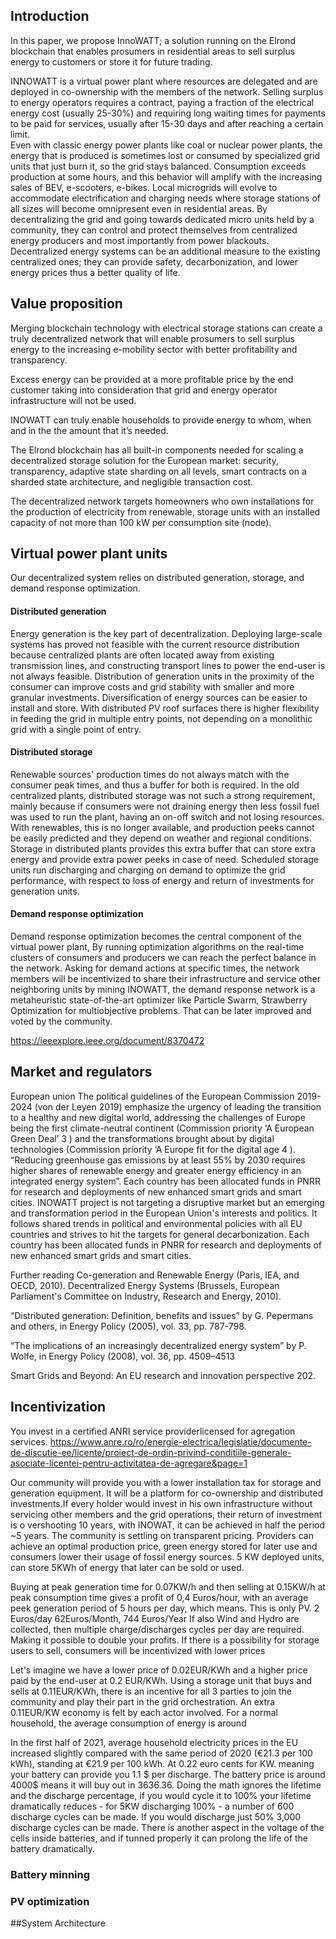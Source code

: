 ## Introduction

In this paper, we propose InnoWATT; a solution running on the Elrond blockchain that enables prosumers in residential areas to sell surplus energy to customers or store it for future trading.

INNOWATT is a virtual power plant where resources are delegated and are deployed in co-ownership with the members of the network.
	Selling surplus to energy operators requires a contract, paying a fraction of the electrical energy cost (usually 25-30%) and requiring long waiting times for payments to be paid for services, usually after 15-30 days and after reaching a certain limit.  
Even with classic energy power plants like coal or nuclear power plants, the energy that is produced is sometimes lost or consumed by specialized grid units that just burn it, so the grid stays balanced. Consumption exceeds production at some hours, and this behavior will amplify with the increasing sales of BEV, e-scooters, e-bikes.
	Local microgrids will evolve to accommodate electrification and charging needs where storage stations of all sizes will become omnipresent even in residential areas. By decentralizing the grid and going towards dedicated micro units held by a community, they can control and protect themselves from centralized energy producers and most importantly from power blackouts. 
Decentralized energy systems can be an additional measure to the existing centralized ones; they can provide safety, decarbonization, and lower energy prices thus a better quality of life.

## Value proposition

Merging blockchain technology with electrical storage stations can create a truly decentralized network that will enable prosumers to sell surplus energy to the increasing e-mobility sector with better profitability and transparency.

Excess energy can be provided at a more profitable price by the end customer 
taking into consideration that grid and energy operator infrastructure will not be used.

INOWATT can truly enable households to provide energy to whom, when and in the 
the amount that it’s needed.

The Elrond blockchain has all built-in components needed for scaling a decentralized storage solution for the European market: security, transparency, adaptive state sharding on all levels, smart contracts on a sharded state architecture, and negligible transaction cost.


The decentralized network targets homeowners who own installations for the production of electricity from renewable, storage units with an installed capacity of not more than 100 kW per consumption site (node). 

## Virtual power plant units
Our decentralized system relies on distributed generation, storage, and demand response optimization.

#### Distributed generation
Energy generation is the key part of decentralization. Deploying large-scale systems has proved not feasible with the current resource distribution because centralized plants are often located away from existing transmission lines, and constructing transport lines to power the end-user is not always feasible. 
Distribution of generation units in the proximity of the consumer can improve costs and grid stability with smaller and more granular investments. Diversification of energy sources can be easier to install and store. With distributed PV roof surfaces there is higher flexibility in feeding the grid in multiple entry points, not depending on a monolithic grid with a single point of entry. 

#### Distributed storage
Renewable sources' production times do not always match with the consumer peak times, and thus a buffer for both is required. In the old centralized plants, distributed storage was not such a strong requirement, mainly because if consumers were not draining energy then less fossil fuel was used to run the plant, having an on-off switch and not losing resources. 
With renewables, this is no longer available, and production peeks cannot be easily predicted and they depend on weather and regional conditions. Storage in distributed plants provides this extra buffer  that can store extra energy and provide extra power peeks in case of need. 
Scheduled storage units run discharging and charging on demand to optimize the grid performance, with respect to loss of energy and return of investments for generation units.
#### Demand response optimization
Demand response optimization becomes the central component of the virtual power plant, By running optimization algorithms on the real-time clusters of consumers and producers we can reach the perfect balance in the network. Asking for demand actions at specific times, the network members will be incentivized to share their infrastructure and service other neighboring units by mining INOWATT, the demand response network is a metaheuristic state-of-the-art optimizer like Particle Swarm,  Strawberry Optimization for multiobjective problems. That can be later improved and voted by the community. 

https://ieeexplore.ieee.org/document/8370472

## Market and regulators
European union
The political guidelines of the European Commission 2019-2024 (von der Leyen 2019) emphasize the urgency of leading the transition to a healthy and new digital world, addressing the challenges of Europe being the first climate-neutral continent (Commission priority ‘A European Green Deal’ 3 ) and the transformations brought about by digital technologies (Commission priority ‘A Europe fit for the digital age 4 ). “Reducing greenhouse gas emissions by at least 55% by 2030 requires higher shares of renewable energy and greater energy efficiency in an integrated energy system”. 
	Each country has been allocated funds in PNRR  for research and deployments of new enhanced smart grids and smart cities. INOWATT project is not targeting a disruptive market but an emerging and transformation period in the European Union's interests and politics. It follows shared trends in political and environmental policies with all EU countries and strives to hit the targets for general decarbonization. Each country has been allocated funds in PNRR  for research and deployments of new enhanced smart grids and smart cities.

Further reading
Co-generation and Renewable Energy (Paris, IEA, and OECD, 2010).
Decentralized Energy Systems (Brussels, European Parliament's Committee on Industry, Research and Energy,
2010).

“Distributed generation: Definition, benefits and issues” by G. Pepermans and others, in Energy Policy (2005), vol.
33, pp. 787-798.

“The implications of an increasingly decentralized energy system” by P. Wolfe, in Energy Policy (2008), vol. 36, pp.
4509–4513


Smart Grids and Beyond: An EU research and innovation perspective 202.

## Incentivization
You invest in a certified ANRI service providerlicensed for agregation services.
https://www.anre.ro/ro/energie-electrica/legislatie/documente-de-discutie-ee/licente/proiect-de-ordin-privind-conditiile-generale-asociate-licentei-pentru-activitatea-de-agregare&page=1

Our community will provide you with a lower installation tax for storage and generation equipment. It will be a platform for co-ownership and distributed investments.If every holder would invest in his own infrastructure without servicing other members and the grid operations, their return of investment is o vershooting 10 years, with INOWAT, it can be achieved in half the period ~5 years. 
The community is settling on transparent pricing. Providers can achieve an optimal production price, green energy stored for later use and consumers lower their usage of fossil energy sources.
5 KW deployed units, can store 5KWh of energy that later can be sold or used.

Buying at peak generation time for 0.07KW/h  and then selling at 0.15KW/h at peak consumption time gives a profit of 0,4 Euros/hour, with an average peek generation period of 5 hours per day, which means. This is only PV.
2 Euros/day
62Euros/Month,
744 Euros/Year
If also Wind and Hydro are collected, then multiple charge/discharges cycles per day are required. Making it possible to double your profits.
If there is a possibility for storage users to sell, consumers will be incentivized with lower prices

Let's imagine we have a lower price of 0.02EUR/KWh and a higher price paid by the end-user at 0.2 EUR/KWh. Using a storage unit that buys and sells at 0.11EUR/KWh, there is an incentive for all 3 parties to join the community and play their part in the grid orchestration. An extra 0.11EUR/KW economy is felt by each actor involved.
For a normal household, the average consumption of energy is around  


In the first half of 2021, average household electricity prices in the EU increased slightly compared with the same period of 2020 (€21.3 per 100 kWh), standing at €21.9 per 100 kWh. At 0.22 euro cents for KW.  meaning your battery can provide you 1.1 $ per discharge. The battery price is around 4000$ means it will buy out in 3636.36. Doing the math ignores the lifetime and the discharge percentage, if you would cycle it to 100% your lifetime dramatically reduces - for 5KW discharging 100% - a number of 600 discharge cycles can be made. If you would discharge just 50% 3,000 discharge cycles can be made. There is another aspect in the voltage of the cells inside batteries, and if tunned properly it can prolong the life of the battery dramatically.


### Battery minning 

### PV optimization

##System Architecture


